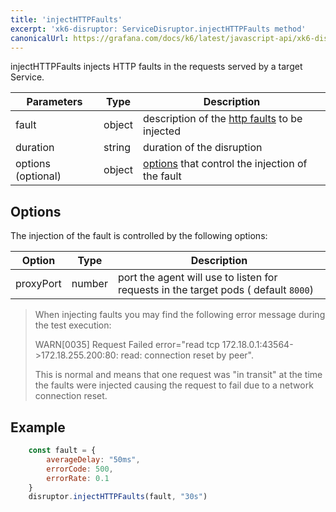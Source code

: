 ```yaml
---
title: 'injectHTTPFaults'
excerpt: 'xk6-disruptor: ServiceDisruptor.injectHTTPFaults method'
canonicalUrl: https://grafana.com/docs/k6/latest/javascript-api/xk6-disruptor/servicedisruptor/injecthttpfaults/
---
```


injectHTTPFaults injects HTTP faults in the requests served by a target Service.

| Parameters | Type   | Description |
| ---------- | ------ | ----------- |
| fault      | object | description of the [http faults](/javascript-api/xk6-disruptor/api/faults/http) to be injected |
| duration   | string | duration of the disruption |
| options (optional)   | object | [options](#options) that control the injection of the fault |

## Options

The injection of the fault is controlled by the following options:

| Option    | Type   | Description |
| --------- | ------ | ----------- |
| proxyPort | number | port the agent will use to listen for requests in the target pods ( default `8000`) |

<Blockquote mod="note">

When injecting faults you may find the following error message during the test execution:

WARN\[0035\] Request Failed error="read tcp 172.18.0.1:43564->172.18.255.200:80: read: connection reset by peer".

This is normal and means that one request was "in transit" at the time the faults were injected causing the request to fail due to a network connection reset.

</Blockquote>

## Example

<!-- eslint-skip -->

```javascript
    const fault = {
        averageDelay: "50ms",
        errorCode: 500,
        errorRate: 0.1
    }
    disruptor.injectHTTPFaults(fault, "30s")
```